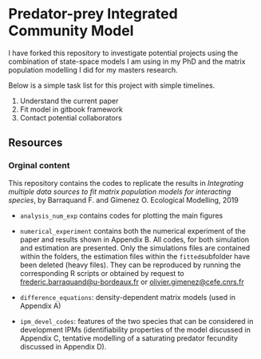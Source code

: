 # Predator-prey Integrated Community Model

I have forked this repository to investigate potential projects using the combination of state-space models I am using in my PhD and the matrix population modelling I did for my masters research.

Below is a simple task list for this project with simple timelines.

1. Understand the current paper
2. Fit model in gitbook framework
3. Contact potential collaborators

## Resources

### Orginal content

This repository contains the codes to replicate the results in *Integrating multiple data sources to fit matrix population models for interacting species*, by Barraquand F. and Gimenez O. Ecological Modelling, 2019

* ``analysis_num_exp`` contains codes for plotting the main figures

* ``numerical_experiment`` contains both the numerical experiment of the paper and results shown in Appendix B. All codes, for both simulation and estimation are presented. Only the simulations files are contained within the folders, the estimation files within the ``fitted``subfolder have been deleted (heavy files). They can be reproduced by running the corresponding R scripts or obtained by request to frederic.barraquand@u-bordeaux.fr or olivier.gimenez@cefe.cnrs.fr
* ``difference_equations``: density-dependent matrix models (used in Appendix A)
* ``ipm_devel_codes``: features of the two species that can be considered in development IPMs (identifiability properties of the model discussed in Appendix C, tentative modelling of a saturating predator fecundity discussed in Appendix D).